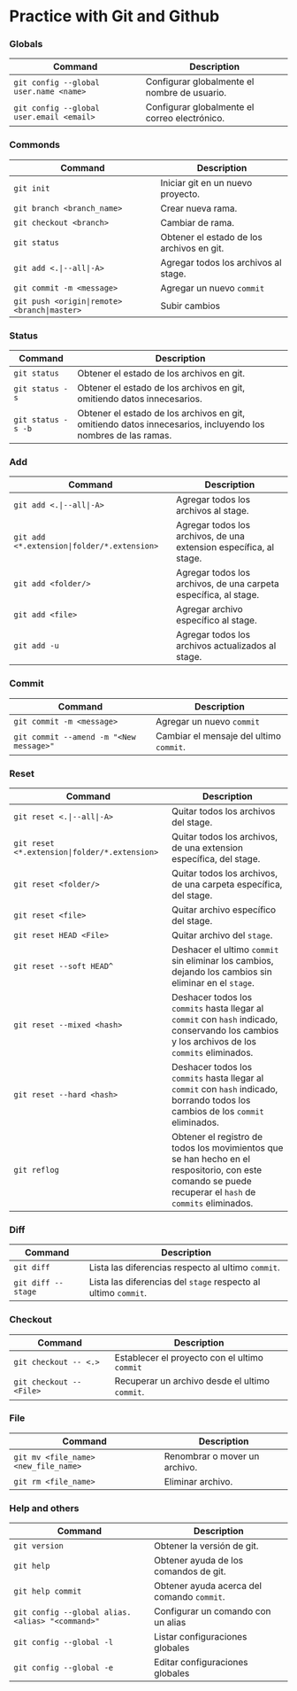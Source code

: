 # Practice with Git and Github

### Globals

|Command|Description|
|-------|-----------|
|`git config --global user.name <name>`|Configurar globalmente el nombre de usuario.|
|`git config --global user.email <email>`|Configurar globalmente el correo electrónico.|

### Commonds

|Command|Description|
|-------|-----------|
|`git init`|Iniciar git en un nuevo proyecto.|
|`git branch <branch_name>`|Crear nueva rama.|
|`git checkout <branch>`|Cambiar de rama.|
|`git status`|Obtener el estado de los archivos en git.|
|`git add <.\|--all\|-A>`|Agregar todos los archivos al stage.|
|`git commit -m <message>`|Agregar un nuevo `commit`|
|`git push <origin\|remote> <branch\|master>`|Subir cambios|

### Status

|Command|Description|
|-------|-----------|
|`git status`|Obtener el estado de los archivos en git.|
|`git status -s`|Obtener el estado de los archivos en git, omitiendo datos innecesarios.|
|`git status -s -b`|Obtener el estado de los archivos en git, omitiendo datos innecesarios, incluyendo los nombres de las ramas.|

### Add 

|Command|Description|
|-------|-----------|
|`git add <.\|--all\|-A>`|Agregar todos los archivos al stage.|
|`git add <*.extension\|folder/*.extension>`|Agregar todos los archivos, de una extension específica, al stage.|
|`git add <folder/>`|Agregar todos los archivos, de una carpeta específica, al stage.|
|`git add <file>`|Agregar archivo específico al stage.|
|`git add -u`|Agregar todos los archivos actualizados al stage.|

### Commit

|Command|Description|
|-------|-----------|
|`git commit -m <message>`|Agregar un nuevo `commit`|
|`git commit --amend -m "<New message>"`|Cambiar el mensaje del ultimo `commit`.|

### Reset 

|Command|Description|
|-------|-----------|
|`git reset <.\|--all\|-A>`|Quitar todos los archivos del stage.|
|`git reset <*.extension\|folder/*.extension>`|Quitar todos los archivos, de una extension específica, del stage.|
|`git reset <folder/>`|Quitar todos los archivos, de una carpeta específica, del stage.|
|`git reset <file>`|Quitar archivo específico del stage.|
|`git reset HEAD <File>`|Quitar archivo del `stage`.|
|`git reset --soft HEAD^`|Deshacer el ultimo `commit` sin eliminar los cambios, dejando los cambios sin eliminar en el `stage`.|
|`git reset --mixed <hash>`|Deshacer todos los `commits` hasta llegar al `commit` con `hash` indicado, conservando los cambios y los archivos de los `commits` eliminados.|
|`git reset --hard <hash>`|Deshacer todos los `commits` hasta llegar al `commit` con `hash` indicado, borrando todos los cambios de los `commit` eliminados.|
|`git reflog`|Obtener el registro de todos los movimientos que se han hecho en el respositorio, con este comando se puede recuperar el `hash` de `commits` eliminados.|


### Diff

|Command|Description|
|-------|-----------|
|`git diff`|Lista las diferencias respecto al ultimo `commit`.|
|`git diff --stage`|Lista las diferencias del `stage` respecto al ultimo `commit`.|

### Checkout

|Command|Description|
|-------|-----------|
|`git checkout -- <.>`|Establecer el proyecto con el ultimo `commit`|
|`git checkout -- <File>`|Recuperar un archivo desde el ultimo `commit`.|

### File
|Command|Description|
|-------|-----------|
|`git mv <file_name> <new_file_name>`|Renombrar o mover un archivo.|
|`git rm <file_name>`|Eliminar archivo.|

### Help and others

|Command|Description|
|-------|-----------|
|`git version`|Obtener la versión de git.|
|`git help`|Obtener ayuda de los comandos de git.|
|`git help commit`|Obtener ayuda acerca del comando `commit`.|
|`git config --global alias.<alias> "<command>"`|Configurar un comando con un alias|
|`git config --global -l`|Listar configuraciones globales|
|`git config --global -e`|Editar configuraciones globales|
